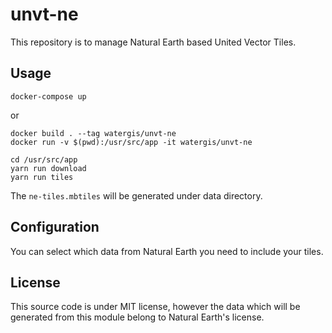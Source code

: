 # unvt-ne

This repository is to manage Natural Earth based United Vector Tiles.

## Usage

```
docker-compose up
```

or 

```
docker build . --tag watergis/unvt-ne
docker run -v $(pwd):/usr/src/app -it watergis/unvt-ne

cd /usr/src/app
yarn run download
yarn run tiles
```

The `ne-tiles.mbtiles` will be generated under data directory.

## Configuration

You can select which data from Natural Earth you need to include your tiles.

## License

This source code is under MIT license, however the data which will be generated from this module belong to Natural Earth's license.
